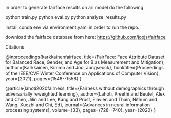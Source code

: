 In order to generate fairface results on arl model do the following

python train.py
python eval.py
python analyze_results.py

install conda env via environment.yaml in order to run the repo.

download the fairface database from here:
https://github.com/joojs/fairface

Citations 


@inproceedings{karkkainenfairface,
    title={FairFace: Face Attribute Dataset for Balanced Race, Gender, and Age for Bias Measurement and Mitigation},
    author={Karkkainen, Kimmo and Joo, Jungseock},
    booktitle={Proceedings of the IEEE/CVF Winter Conference on Applications of Computer Vision},
    year={2021},
    pages={1548--1558}
}


@article{lahoti2020fairness,
  title={Fairness without demographics through adversarially reweighted learning},
  author={Lahoti, Preethi and Beutel, Alex and Chen, Jilin and Lee, Kang and Prost, Flavien and Thain, Nithum and Wang, Xuezhi and Chi, Ed},
  journal={Advances in neural information processing systems},
  volume={33},
  pages={728--740},
  year={2020}
}